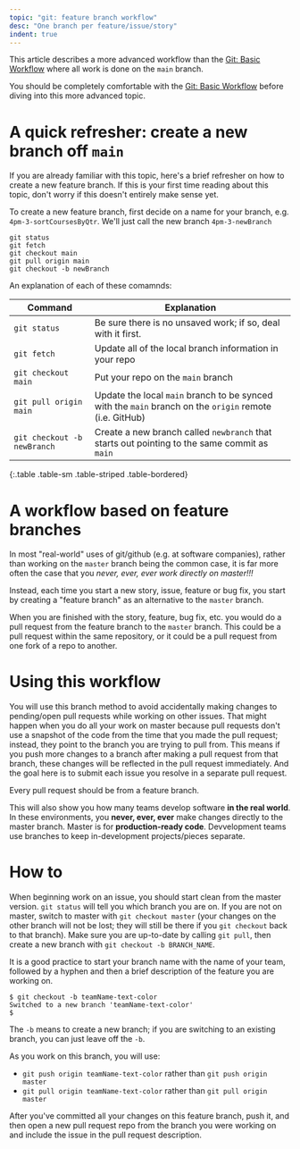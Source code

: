 ```yaml
---
topic: "git: feature branch workflow"
desc: "One branch per feature/issue/story"
indent: true
---
```


This article describes a more advanced workflow than the [Git: Basic Workflow](/topics/git_basic_workflow/) where all work is done on the `main` branch.

You should be completely comfortable with the [Git: Basic Workflow](/topics/git_basic_workflow/) before diving into this more advanced topic.

# A quick refresher: create a new branch off `main`

If you are already familiar with this topic, here's a brief refresher on how to create a new feature branch.  If this is your first time reading about this topic, don't worry if this doesn't entirely make sense yet.

To create a new feature branch, first decide on a name for your branch, e.g. `4pm-3-sortCoursesByQtr`.  We'll just call the new branch `4pm-3-newBranch`

```
git status
git fetch
git checkout main
git pull origin main
git checkout -b newBranch
```

An explanation of each of these comamnds:

| Command | Explanation |
|---------|-------------|
| `git status` | Be sure there is no unsaved work; if so, deal with it first. |
| `git fetch` | Update all of the local branch information in your repo |
| `git checkout main` | Put your repo on the `main` branch |
| `git pull origin main` | Update the local `main` branch to be synced with the `main` branch on the `origin` remote (i.e. GitHub) |
| `git checkout -b newBranch` | Create a new branch called `newbranch` that starts out pointing to the same commit as `main` |
{:.table .table-sm .table-striped .table-bordered}



# A workflow based on feature branches

In most "real-world" uses of git/github (e.g. at software companies), rather than working on the `master` branch being the common case,
it is far more often the case that you *never, ever, ever work directly on master!!!*

Instead, each time you start a new story, issue, feature or bug fix, you start by creating a "feature branch" as an alternative to the `master` branch.

When you are finished with the story, feature, bug fix, etc. you would do a pull request from the feature branch
to the `master` branch.  This could be a pull request within the same repository, or it could be a pull request from one fork of a repo to another.

# Using this workflow 

You will use this branch method to avoid accidentally making changes to pending/open pull requests while working on other issues. That might happen when you do all your work on master because pull requests don't use a snapshot of the code from the time that you made the pull request; instead, they point to the branch you are trying to pull from. This means if you push more changes to a branch after making a pull request from that branch, these changes will be reflected in the pull request immediately. And the goal here is to submit each issue you resolve in a separate pull request.

Every pull request should be from a feature branch.

This will also show you how many teams develop software **in the real
world**. In these environments, you **never, ever, ever** make changes
directly to the master branch. Master is for **production-ready
code**. Devvelopment teams use branches to keep in-development
projects/pieces separate.

# How to

When beginning work on an issue, you should start clean from the master version. `git status` will tell you which branch you are on. If you are not on master, switch to master with `git checkout master` (your changes on the other branch will not be lost; they will still be there if you `git checkout` back to that branch). Make sure you are up-to-date by calling `git pull`, then create a new branch with `git checkout -b BRANCH_NAME`.

It is a good practice to start your branch name with the name
of your team, followed by a hyphen and then a brief description
of the feature you are working on.

```
$ git checkout -b teamName-text-color
Switched to a new branch 'teamName-text-color'
$
```

The `-b` means to create a new branch; if you are switching to an existing branch, you can just leave off the `-b`. 

As you work on this branch, you will use:

* `git push origin teamName-text-color` rather than `git push origin master`
* `git pull origin teamName-text-color` rather than `git pull origin master`

After you've committed all your changes on this feature branch, push it, and then open a new pull request repo from the branch you were working on and include the issue in the pull request description.
